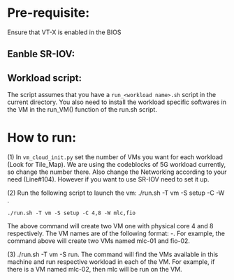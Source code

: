 # Pre-requisite: 
Ensure that VT-X is enabled in the BIOS
## Eanble SR-IOV:

## Workload script:
The script assumes that you have a `run_<workload name>.sh` script in the current directory. You also need to install the workload specific softwares in the VM in the run_VM() function of the run.sh script.
 
# How to run:
(1) In `vm_cloud_init.py` set the number of VMs you want for each workload (Look for Tile_Map). We are using the codeblocks of 5G workload currently, so change the number there. Also change the Networking according to your need (Line#104). However if you want to use SR-IOV need to set it up.

(2) Run the following script to launch the vm: ./run.sh -T vm -S setup -C <number of cpus for each vm> -W <list of workload names in lowercase>.
```
./run.sh -T vm -S setup -C 4,8 -W mlc,fio
```
The above command will create two VM one with physical core 4 and 8 respectively. The VM names are of the following format:  <workload-name>-<some id>. For example, the command above will create two VMs named mlc-01 and fio-02.

(3) ./run.sh -T vm -S run. The command will find the VMs available in this machine and run respective workload in each of the VM. For example, if there is a VM named mlc-02, then mlc will be run on the VM. 

